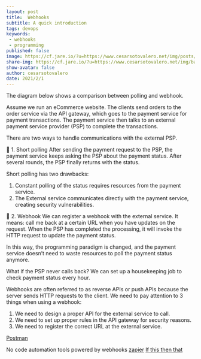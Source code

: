 ```yaml
---
layout: post
title:  Webhooks
subtitle: A quick introduction
tags: devops
keywords:
 - webhooks
 - programming
published: false
image: https://cf.jare.io/?u=https://www.cesarsotovalero.net/img/posts/backyard.gif
share-img: https://cf.jare.io/?u=https://www.cesarsotovalero.net/img/backyard.gif
show-avatar: false
author: cesarsotovalero
date: 2021/2/1
---
```


The diagram below shows a comparison between polling and webhook.

Assume we run an eCommerce website. The clients send orders to the order service via the API gateway, which goes to the payment service for payment transactions. The payment service then talks to an external payment service provider (PSP) to complete the transactions.

There are two ways to handle communications with the external PSP.

🔹 1. Short polling
After sending the payment request to the PSP, the payment service keeps asking the PSP about the payment status. After several rounds, the PSP finally returns with the status.

Short polling has two drawbacks:
1) Constant polling of the status requires resources from the payment service.
2) The External service communicates directly with the payment service, creating security vulnerabilities.

🔹 2. Webhook
We can register a webhook with the external service. It means: call me back at a certain URL when you have updates on the request. When the PSP has completed the processing, it will invoke the HTTP request to update the payment status.

In this way, the programming paradigm is changed, and the payment service doesn’t need to waste resources to poll the payment status anymore.

What if the PSP never calls back? We can set up a housekeeping job to check payment status every hour.

Webhooks are often referred to as reverse APIs or push APIs because the server sends HTTP requests to the client. We need to pay attention to 3 things when using a webhook:
1) We need to design a proper API for the external service to call.
2) We need to set up proper rules in the API gateway for security reasons.
3) We need to register the correct URL at the external service.

[Postman](https://www.postman.com/)

No code automation tools powered by webhooks
[zapier](https://www.postman.com/)
[If this then that](https://ifttt.com/)
